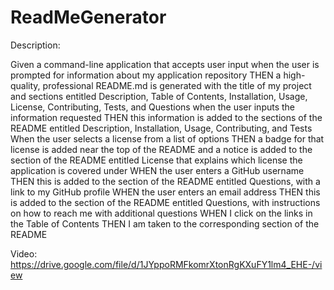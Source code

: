 # ReadMeGenerator
Description:

Given a command-line application that accepts user input
when the user is prompted for information about my application repository
THEN a high-quality, professional README.md is generated with the title of my project and sections entitled Description, Table of Contents, Installation, Usage, License, Contributing, Tests, and Questions
when the user inputs the information requested
THEN this information is added to the sections of the README entitled Description, Installation, Usage, Contributing, and Tests
When the user selects a license from a list of options
THEN a badge for that license is added near the top of the README and a notice is added to the section of the README entitled License that explains which license the application is covered under
WHEN the user enters a GitHub username
THEN this is added to the section of the README entitled Questions, with a link to my GitHub profile
WHEN the user enters an email address
THEN this is added to the section of the README entitled Questions, with instructions on how to reach me with additional questions
WHEN I click on the links in the Table of Contents
THEN I am taken to the corresponding section of the README

Video: https://drive.google.com/file/d/1JYppoRMFkomrXtonRgKXuFY1lm4_EHE-/view

